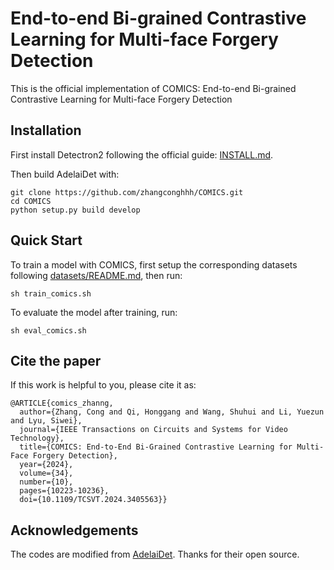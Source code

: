 # End-to-end Bi-grained Contrastive Learning for Multi-face Forgery Detection

This is the official implementation of COMICS: End-to-end Bi-grained Contrastive Learning for Multi-face Forgery Detection


## Installation

First install Detectron2 following the official guide: [INSTALL.md](https://github.com/facebookresearch/detectron2/blob/master/INSTALL.md).


Then build AdelaiDet with:

```
git clone https://github.com/zhangconghhh/COMICS.git
cd COMICS
python setup.py build develop
```


## Quick Start


To train a model with COMICS, first
setup the corresponding datasets following
[datasets/README.md](https://github.com/facebookresearch/detectron2/blob/master/datasets/README.md),
then run:

```
sh train_comics.sh
```
To evaluate the model after training, run:

```
sh eval_comics.sh
```

## Cite the paper
If this work is helpful to you, please cite it as:</p>
```
@ARTICLE{comics_zhanng,
  author={Zhang, Cong and Qi, Honggang and Wang, Shuhui and Li, Yuezun and Lyu, Siwei},
  journal={IEEE Transactions on Circuits and Systems for Video Technology},
  title={COMICS: End-to-End Bi-Grained Contrastive Learning for Multi-Face Forgery Detection},
  year={2024},
  volume={34},
  number={10},
  pages={10223-10236},
  doi={10.1109/TCSVT.2024.3405563}}
```

## Acknowledgements

The codes are modified from [AdelaiDet](https://github.com/aim-uofa/AdelaiDet). Thanks for their open source.
